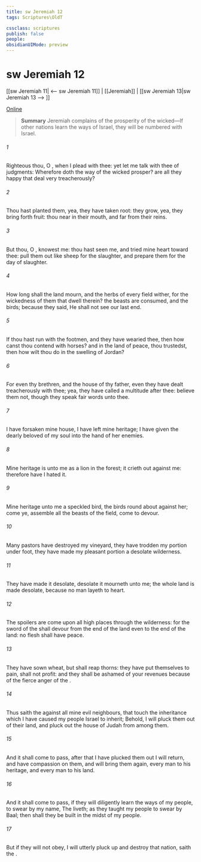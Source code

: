 ```yaml
---
title: sw Jeremiah 12
tags: Scriptures\OldT

cssclass: scriptures
publish: false
people:
obsidianUIMode: preview
---
```


# sw Jeremiah 12
[[sw Jeremiah 11| <-- sw Jeremiah 11]] | [[Jeremiah]] | [[sw Jeremiah 13|sw Jeremiah 13 --> ]]

[Online](https://churchofjesuschrist.org/study/scriptures/ot/jer/12?lang=eng)

> __Summary__
Jeremiah complains of the prosperity of the wicked—If other nations learn the ways of Israel, they will be numbered with Israel.

###### 1 
Righteous  thou, O , when I plead with thee: yet let me talk with thee of  judgments: Wherefore doth the way of the wicked prosper?  are all they happy that deal very treacherously?

###### 2 
Thou hast planted them, yea, they have taken root: they grow, yea, they bring forth fruit: thou  near in their mouth, and far from their reins.

###### 3 
But thou, O , knowest me: thou hast seen me, and tried mine heart toward thee: pull them out like sheep for the slaughter, and prepare them for the day of slaughter.

###### 4 
How long shall the land mourn, and the herbs of every field wither, for the wickedness of them that dwell therein? the beasts are consumed, and the birds; because they said, He shall not see our last end.

###### 5 
If thou hast run with the footmen, and they have wearied thee, then how canst thou contend with horses? and  in the land of peace,  thou trustedst,  then how wilt thou do in the swelling of Jordan?

###### 6 
For even thy brethren, and the house of thy father, even they have dealt treacherously with thee; yea, they have called a multitude after thee: believe them not, though they speak fair words unto thee.

###### 7 
I have forsaken mine house, I have left mine heritage; I have given the dearly beloved of my soul into the hand of her enemies.

###### 8 
Mine heritage is unto me as a lion in the forest; it crieth out against me: therefore have I hated it.

###### 9 
Mine heritage  unto me  a speckled bird, the birds round about  against her; come ye, assemble all the beasts of the field, come to devour.

###### 10 
Many pastors have destroyed my vineyard, they have trodden my portion under foot, they have made my pleasant portion a desolate wilderness.

###### 11 
They have made it desolate,  desolate it mourneth unto me; the whole land is made desolate, because no man layeth  to heart.

###### 12 
The spoilers are come upon all high places through the wilderness: for the sword of the  shall devour from the  end of the land even to the  end of the land: no flesh shall have peace.

###### 13 
They have sown wheat, but shall reap thorns: they have put themselves to pain,  shall not profit: and they shall be ashamed of your revenues because of the fierce anger of the .

###### 14 
Thus saith the  against all mine evil neighbours, that touch the inheritance which I have caused my people Israel to inherit; Behold, I will pluck them out of their land, and pluck out the house of Judah from among them.

###### 15 
And it shall come to pass, after that I have plucked them out I will return, and have compassion on them, and will bring them again, every man to his heritage, and every man to his land.

###### 16 
And it shall come to pass, if they will diligently learn the ways of my people, to swear by my name, The  liveth; as they taught my people to swear by Baal; then shall they be built in the midst of my people.

###### 17 
But if they will not obey, I will utterly pluck up and destroy that nation, saith the .

